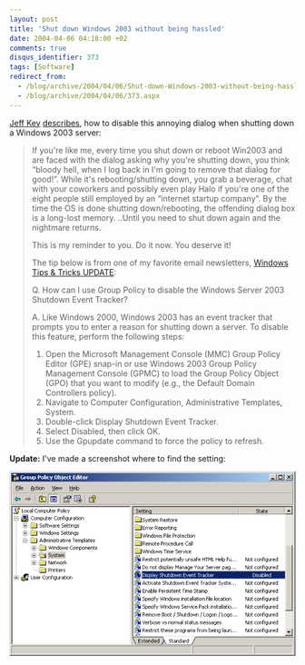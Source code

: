 ```yaml
---
layout: post
title: 'Shut down Windows 2003 without being hassled'
date: 2004-04-06 04:18:00 +02
comments: true
disqus_identifier: 373
tags: [Software]
redirect_from:
  - /blog/archive/2004/04/06/Shut-down-Windows-2003-without-being-hassled.aspx
  - /blog/archive/2004/04/06/373.aspx
---
```


[Jeff Key](http://weblogs.asp.net/jkey/) [describes](http://weblogs.asp.net/jkey/archive/2003/12/22/45300.aspx), how to disable this annoying dialog when shutting down a Windows 2003 server:

> If you're like me, every time you shut down or reboot Win2003 and are faced with the dialog asking why you're shutting down, you think “bloody hell, when I log back in I'm going to remove that dialog for good!”. While it's rebooting/shutting down, you grab a beverage, chat with your coworkers and possibly even play Halo if you're one of the eight people still employed by an “internet startup company”. By the time the OS is done shutting down/rebooting, the offending dialog box is a long-lost memory. ..Until you need to shut down again and the nightmare returns.
>
> This is my reminder to you. Do it now. You deserve it!
>
> The tip below is from one of my favorite email newsletters, [Windows Tips & Tricks UPDATE](http://www.winnetmag.com/email):
>
> Q. How can I use Group Policy to disable the Windows Server 2003 Shutdown Event Tracker?
>
> A. Like Windows 2000, Windows 2003 has an event tracker that prompts you to enter a reason for shutting down a server. To disable this feature, perform the following steps:
>
> 1.  Open the Microsoft Management Console (MMC) Group Policy Editor (GPE) snap-in or use Windows 2003 Group Policy Management Console (GPMC) to load the Group Policy Object (GPO) that you want to modify (e.g., the Default Domain Controllers policy).
> 2.  Navigate to Computer Configuration, Administrative Templates, System.
> 3.  Double-click Display Shutdown Event Tracker.
> 4.  Select Disabled, then click OK.
> 5.  Use the Gpupdate command to force the policy to refresh.

**Update:** I've made a screenshot where to find the setting:

![Shut down Windows 2003 without being hassled](/files/archive/gpedit.png)

